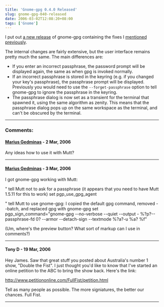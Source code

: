 ```yaml
---
title: 'Gnome-gpg 0.4.0 Released'
slug: gnome-gpg-040-released
date: 2006-03-02T12:08:20+08:00
tags: ['Gnome']
---
```


I put out [a new
release](http://mail.gnome.org/archives/gnome-announce-list/2006-March/msg00000.html)
of gnome-gpg containing the fixes I [mentioned
previously](gnome-gpg-improvement.md).

The internal changes are fairly extensive, but the user interface
remains pretty much the same. The main differences are:

-   If you enter an incorrect passphrase, the password prompt will be
    displayed again, the same as when gpg is invoked normally.
-   If an incorrect passphrase is stored in the keyring (e.g. if you
    changed your key\'s passphrase), the passphrase prompt will be
    displayed. Previously you would need to use the
    `--forget-passphrase` option to tell gnome-gpg to ignore the
    passphrase in the keyring.
-   The passphrase dialog is now set as a transient for the terminal
    that spawned it, using the same algorithm as zenity. This means that
    the passphrase dialog pops up on the same workspace as the terminal,
    and can\'t be obscured by the terminal.

---
### Comments:
#### [Marius Gedminas](http://mg.b4net.lt/) - <time datetime="2006-03-02 23:07:57">2 Mar, 2006</time>

Any ideas how to use it with Mutt?

---
#### [Marius Gedminas](http://mg.b4net.lt/) - <time datetime="2006-03-03 03:31:08">3 Mar, 2006</time>

I got gnome-gpg working with Mutt:


\" tell Mutt not to ask for a passphrase (it appears that you need to
have Mutt 1.5.11 for this to work)
set pgp\_use\_gpg\_agent

\" tell Mutt to use gnome-gpg: I copied the default gpg command, removed
\--batch, and replaced gpg with gnome-gpg
set pgp\_sign\_command=\"gnome-gpg \--no-verbose \--quiet \--output -
%?p?\--passphrase-fd 0? \--armor \--detach-sign \--textmode %?a?-u %a?
%f\"


(Um, where\'s the preview button? What sort of markup can I use in
comments?)

---
#### Tony D - <time datetime="2006-03-19 22:40:44">19 Mar, 2006</time>

Hey James.
Saw that great stuff you posted about Australia\'s number 1 show,
\"Double the Fist\".
I just thought you\'d like to know that I\'ve started an online petition
to the ABC to bring the show back. Here\'s the link:

<http://www.petitiononline.com/FullFist/petition.html>

Tell as many people as possible. The more signiatures, the better our
chances.
Full Fist.

---
